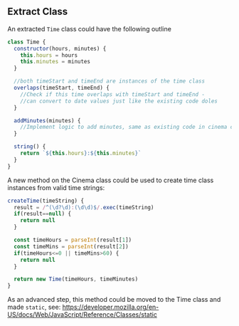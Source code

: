## Extract Class
An extracted `Time` class could have the following outline

```javascript
class Time {
  constructor(hours, minutes) {
    this.hours = hours
    this.minutes = minutes
  }

  //both timeStart and timeEnd are instances of the time class
  overlaps(timeStart, timeEnd) {
    //Check if this time overlaps with timeStart and timeEnd -
    //can convert to date values just like the existing code doles
  }

  addMinutes(minutes) {
    //Implement logic to add minutes, same as existing code in cinema class
  }

  string() {
    return `${this.hours}:${this.minutes}`
  }
}
```

A new method on the Cinema class could be used to create time class instances from valid time strings:

```javascript
createTime(timeString) {
  result = /^(\d?\d):(\d\d)$/.exec(timeString)
  if(result==null) {
    return null
  }

  const timeHours = parseInt(result[1])
  const timeMins = parseInt(result[2])
  if(timeHours<=0 || timeMins>60) {
    return null
  }

  return new Time(timeHours, timeMinutes)
}
```

As an advanced step, this method could be moved to the Time class and made `static`, see: https://developer.mozilla.org/en-US/docs/Web/JavaScript/Reference/Classes/static
